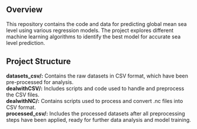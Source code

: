 ## Overview
This repository contains the code and data for predicting global mean sea level using various regression models. The project explores different machine learning algorithms to identify the best model for accurate sea level prediction.

## Project Structure
**datasets_csv/:** Contains the raw datasets in CSV format, which have been pre-processed for analysis. \
**dealwithCSV/:** Includes scripts and code used to handle and preprocess the CSV files.\
**dealwithNC/:** Contains scripts used to process and convert .nc files into CSV format.\
**processed_csv/:** Includes the processed datasets after all preprocessing steps have been applied, ready for further data analysis and model training.
